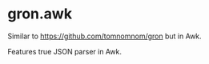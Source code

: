 # gron.awk

Similar to https://github.com/tomnomnom/gron but in Awk.

Features true JSON parser in Awk. 